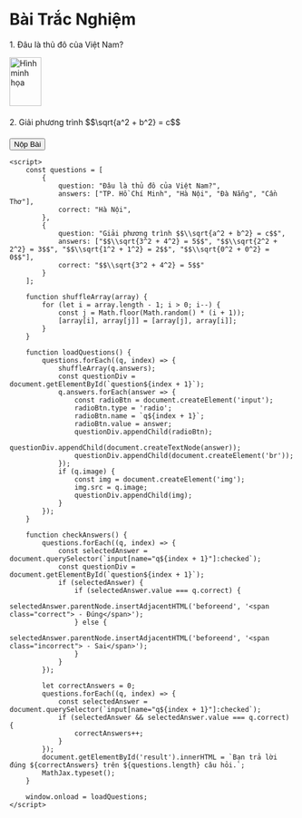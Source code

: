 <html lang="vi">
<head>
    <meta charset="UTF-8">
    <title>Bài Trắc Nghiệm</title>
    <style>
        .question {
            margin-bottom: 20px;
        }
        .correct {
            color: green;
        }
        .incorrect {
            color: red;
        }
        img {
            max-width: 200px;
        }
    </style>
    <script type="text/javascript" async src="https://cdnjs.cloudflare.com/ajax/libs/mathjax/2.7.7/MathJax.js?config=TeX-MML-AM_CHTML"></script>
</head>
<body>
    <h1>Bài Trắc Nghiệm</h1>
    <form id="quizForm">
        <div class="question" id="question1">
            <p>1. Đâu là thủ đô của Việt Nam?</p>
            <img src="https://i.postimg.cc/SNhtxDHS/Untitled-01.png" alt="Hình minh họa" height="86" width="56">
        </div>
        <div class="question" id="question2">
            <p>2. Giải phương trình $$\sqrt{a^2 + b^2} = c$$</p>
        </div>
        <button type="button" onclick="checkAnswers()">Nộp Bài</button>
    </form>
    <p id="result"></p>

    <script>
        const questions = [
            {
                question: "Đâu là thủ đô của Việt Nam?",
                answers: ["TP. Hồ Chí Minh", "Hà Nội", "Đà Nẵng", "Cần Thơ"],
                correct: "Hà Nội",
            },
            {
                question: "Giải phương trình $$\\sqrt{a^2 + b^2} = c$$",
                answers: ["$$\\sqrt{3^2 + 4^2} = 5$$", "$$\\sqrt{2^2 + 2^2} = 3$$", "$$\\sqrt{1^2 + 1^2} = 2$$", "$$\\sqrt{0^2 + 0^2} = 0$$"],
                correct: "$$\\sqrt{3^2 + 4^2} = 5$$"
            }
        ];

        function shuffleArray(array) {
            for (let i = array.length - 1; i > 0; i--) {
                const j = Math.floor(Math.random() * (i + 1));
                [array[i], array[j]] = [array[j], array[i]];
            }
        }

        function loadQuestions() {
            questions.forEach((q, index) => {
                shuffleArray(q.answers);
                const questionDiv = document.getElementById(`question${index + 1}`);
                q.answers.forEach(answer => {
                    const radioBtn = document.createElement('input');
                    radioBtn.type = 'radio';
                    radioBtn.name = `q${index + 1}`;
                    radioBtn.value = answer;
                    questionDiv.appendChild(radioBtn);
                    questionDiv.appendChild(document.createTextNode(answer));
                    questionDiv.appendChild(document.createElement('br'));
                });
                if (q.image) {
                    const img = document.createElement('img');
                    img.src = q.image;
                    questionDiv.appendChild(img);
                }
            });
        }

        function checkAnswers() {
            questions.forEach((q, index) => {
                const selectedAnswer = document.querySelector(`input[name="q${index + 1}"]:checked`);
                const questionDiv = document.getElementById(`question${index + 1}`);
                if (selectedAnswer) {
                    if (selectedAnswer.value === q.correct) {
                        selectedAnswer.parentNode.insertAdjacentHTML('beforeend', '<span class="correct"> - Đúng</span>');
                    } else {
                        selectedAnswer.parentNode.insertAdjacentHTML('beforeend', '<span class="incorrect"> - Sai</span>');
                    }
                }
            });

            let correctAnswers = 0;
            questions.forEach((q, index) => {
                const selectedAnswer = document.querySelector(`input[name="q${index + 1}"]:checked`);
                if (selectedAnswer && selectedAnswer.value === q.correct) {
                    correctAnswers++;
                }
            });
            document.getElementById('result').innerHTML = `Bạn trả lời đúng ${correctAnswers} trên ${questions.length} câu hỏi.`;
            MathJax.typeset();
        }

        window.onload = loadQuestions;
    </script>
</body>
</html>
